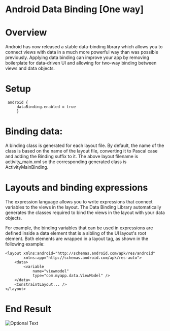# Android Data Binding [One way]

# Overview

Android has now released a stable data-binding library which allows you to connect views with data in a much more powerful way than was possible  previously. Applying data binding can improve your app by removing boilerplate for data-driven UI and allowing for two-way binding between views and data objects.


# Setup
```
 android {
     dataBinding.enabled = true
     }
```

# Binding data:

A binding class is generated for each layout file. By default, the name of the class is based on the name of the layout file, converting it to Pascal case and adding the Binding suffix to it. The above layout filename is activity_main.xml so the corresponding generated class is ActivityMainBinding.

# Layouts and binding expressions

The expression language allows you to write expressions that connect variables to the views in the layout. The Data Binding Library automatically  generates the classes required to bind the views in the layout with your data objects.

For example, the binding variables that can be used in expressions are defined inside a data element that is a sibling of the UI layout's root element. Both elements are wrapped in a layout tag, as shown in the following example:

```
<layout xmlns:android="http://schemas.android.com/apk/res/android"
        xmlns:app="http://schemas.android.com/apk/res-auto">
    <data>
        <variable
            name="viewmodel"
            type="com.myapp.data.ViewModel" />
    </data>
    <ConstraintLayout... /> 
</layout>
```


# End Result
![Optional Text](../master/data_binding.gif)

